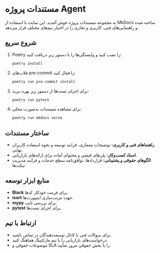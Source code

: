 # مستندات پروژه Agent

به مجموعه مستندات پروژه خوش آمدید. این سایت با استفاده از MkDocs ساخته شده و راهنمایی‌های فنی، کاربری و تجاری را در اختیار تیم‌های مختلف قرار می‌دهد.

## شروع سریع

1. Poetry را نصب کنید و وابستگی‌ها را با دستور زیر دریافت کنید:
   ```bash
   poetry install
   ```
2. قلاب‌های pre-commit را فعال کنید:
   ```bash
   poetry run pre-commit install
   ```
3. برای اجرای تست‌ها از دستور زیر بهره ببرید:
   ```bash
   poetry run pytest
   ```
4. برای مشاهده مستندات به‌صورت محلی:
   ```bash
   poetry run mkdocs serve
   ```

## ساختار مستندات

- **راهنماهای فنی و کاربری:** توضیحات معماری، فرایند توسعه و نحوه استفاده کاربران نهایی.
- **اسناد کسب‌وکار:** پلن‌های قیمتی و محتوای آماده برای ارائه‌های بازاریابی.
- **الگوهای حقوقی و پشتیبانی:** قراردادها، توافق‌نامه سطح خدمات و فرآیند مدیریت تیکت‌ها.

## منابع ابزار توسعه

- **Black** برای فرمت خودکار کدها.
- **isort** جهت مرتب‌سازی ایمپورت‌ها.
- **mypy** برای بررسی تایپ.
- **pytest** برای اجرای تست‌ها.

## ارتباط با تیم

- برای سوالات فنی با کانال توسعه‌دهندگان در تماس باشید.
- درخواست‌های بازاریابی را با تیم مارکتینگ هماهنگ کنید.
- موضوعات حقوقی و SLA را با بخش حقوقی مرور نمایید.
